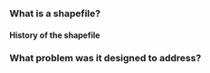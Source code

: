### What is a shapefile?


#### History of the shapefile

### What problem was it designed to address?
